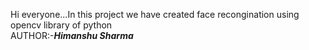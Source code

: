 Hi everyone...In this project we have created face recongination using opencv library of python <br>
AUTHOR:-<b><i>Himanshu Sharma</i></b>
